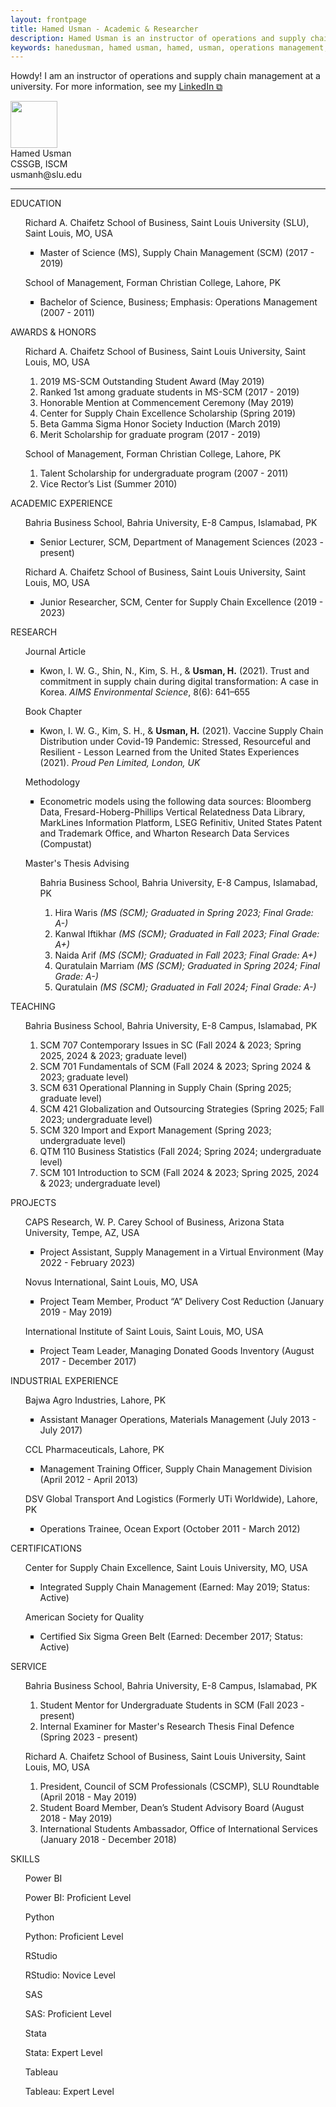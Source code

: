 ```yaml
---
layout: frontpage
title: Hamed Usman - Academic & Researcher
description: Hamed Usman is an instructor of operations and supply chain management at a university. 
keywords: hanedusman, hamed usman, hamed, usman, operations management, supply chain management, logistics, scm
---
```

<div class="headline">Howdy! I am an instructor of operations and supply chain management at a university. For more information, see my <a href="https://www.linkedin.com/in/hamedusman" target="_blank" rel="noopener noreferrer">LinkedIn &#x29c9;</a></div>
<p></p>
<div class="imgntxt">
 <div class="myimg">
  <img src="../assets/hu.png" style="width:75px;height:75px;">
 </div>
  <div class="mytxt">Hamed Usman
   <br>CSSGB, ISCM
   <br>usmanh@slu.edu
  </div>
</div>

<hr class="solid">

EDUCATION

<ul style="list-style-type:none;">
 Richard A. Chaifetz School of Business, Saint Louis University (SLU), Saint Louis, MO, USA
  <ul style="list-style-type:square;">
   <li>Master of Science (MS), Supply Chain Management (SCM) (2017 - 2019)</li>
  </ul>
</ul>

<ul style="list-style-type:none;">
 School of Management, Forman Christian College, Lahore, PK
  <ul style="list-style-type:square;">
   <li>Bachelor of Science, Business; Emphasis: Operations Management (2007 - 2011)</li>
  </ul>
</ul>

AWARDS & HONORS
 <ul style="list-style-type:none;">
  Richard A. Chaifetz School of Business, Saint Louis University, Saint Louis, MO, USA
   <ol>
    <li>2019 MS-SCM Outstanding Student Award (May 2019)</li>
    <li>Ranked 1st among graduate students in MS-SCM (2017 - 2019)</li>
    <li>Honorable Mention at Commencement Ceremony (May 2019)</li>
    <li>Center for Supply Chain Excellence Scholarship (Spring 2019)</li>
    <li>Beta Gamma Sigma Honor Society Induction (March 2019)</li>
    <li>Merit Scholarship for graduate program (2017 - 2019)</li>
   </ol>
 </ul>

  <ul style="list-style-type:none;">
   School of Management, Forman Christian College, Lahore, PK
    <ol>
     <li>Talent Scholarship for undergraduate program (2007 - 2011)</li>
     <li>Vice Rector’s List (Summer 2010)</li>
    </ol>
  </ul>

ACADEMIC EXPERIENCE

<ul style="list-style-type:none;">
 Bahria Business School, Bahria University, E-8 Campus, Islamabad, PK
  <ul style="list-style-type:square;">
   <li>Senior Lecturer, SCM, Department of Management Sciences (2023 - present)</li>
  </ul>
</ul>

<ul style="list-style-type:none;">
 Richard A. Chaifetz School of Business, Saint Louis University, Saint Louis, MO, USA
  <ul style="list-style-type:square;">
   <li>Junior Researcher, SCM, Center for Supply Chain Excellence (2019 - 2023)</li>
    <!--<ul style="list-style-type:none;"><i>Mentor: Ik-Whan Kwon, Ph.D.</i>-->
  </ul>
</ul>

RESEARCH
  <ul style="list-style-type:none;">Journal Article
   <ul style="list-style-type:square;"><li>Kwon, I. W. G., Shin, N., Kim, S. H., & <b>Usman, H.</b> (2021). Trust and commitment in supply chain during digital transformation: A case in Korea. <i>AIMS Environmental Science</i>, 8(6): 641–655</li>
   </ul>
  </ul>

 <ul style="list-style-type:none;">Book Chapter
  <ul style="list-style-type:square;"><li>Kwon, I. W. G., Kim, S. H., & <b>Usman, H.</b> (2021). Vaccine Supply Chain Distribution under Covid-19 Pandemic: Stressed, Resourceful and Resilient - Lesson Learned from the United States Experiences (2021). <i>Proud Pen Limited, London, UK</i></li>
  </ul>
 </ul>

 <ul style="list-style-type:none;">Methodology
   <ul style="list-style-type:square;"><li>Econometric models using the following data sources: Bloomberg Data, Fresard-Hoberg-Phillips Vertical Relatedness Data Library, MarkLines Information Platform, LSEG Refinitiv, United States Patent and Trademark Office, and Wharton Research Data Services (Compustat)</li>
  </ul>
 </ul>

  <ul style="list-style-type:none;">Master's Thesis Advising
   <ul style="list-style-type:none;">Bahria Business School, Bahria University, E-8 Campus, Islamabad, PK
    <ol>
     <li>Hira Waris <i>(MS (SCM); Graduated in Spring 2023; Final Grade: A-)</i></li>
      <!--<ul style="list-style-type:none;"><li>- Thesis Title: <i>The relationship between inventory leanness, dynamism, and sustainability of firms: In context of US-based clean 200 companies</i></li></ul>-->
     <li>Kanwal Iftikhar <i>(MS (SCM); Graduated in Fall 2023; Final Grade: A+)</i></li>
     <li>Naida Arif <i>(MS (SCM); Graduated in Fall 2023; Final Grade: A+)</i></li>
     <li>Quratulain Marriam <i>(MS (SCM); Graduated in Spring 2024; Final Grade: A-)</i></li>
     <li>Quratulain <i>(MS (SCM); Graduated in Fall 2024; Final Grade: A-)</i></li>
    </ol>
   </ul>
  </ul>

TEACHING
 <ul style="list-style-type:none;">
  Bahria Business School, Bahria University, E-8 Campus, Islamabad, PK
   <ol>
    <li>SCM 707 Contemporary Issues in SC (Fall 2024 & 2023; Spring 2025, 2024 & 2023; graduate level)</li>
    <li>SCM 701 Fundamentals of SCM (Fall 2024 & 2023; Spring 2024 & 2023; graduate level)</li>
    <li>SCM 631 Operational Planning in Supply Chain (Spring 2025; graduate level)</li>
    <li>SCM 421 Globalization and Outsourcing Strategies (Spring 2025; Fall 2023; undergraduate level)</li>
    <li>SCM 320 Import and Export Management (Spring 2023; undergraduate level)</li>
    <li>QTM 110 Business Statistics (Fall 2024; Spring 2024; undergraduate level)</li>
    <li>SCM 101 Introduction to SCM (Fall 2024 & 2023; Spring 2025, 2024 & 2023; undergraduate level)</li>
   </ol>
 </ul>

PROJECTS

  <ul style="list-style-type:none;">
  CAPS Research, W. P. Carey School of Business, Arizona Stata University, Tempe, AZ, USA
   <ul style="list-style-type:square;">
    <li>Project Assistant, Supply Management in a Virtual Environment (May 2022 - February 2023)</li>
   </ul> 
 </ul>
 
 <ul style="list-style-type:none;">
  Novus International, Saint Louis, MO, USA
   <ul style="list-style-type:square;">
    <li>Project Team Member, Product “A” Delivery Cost Reduction (January 2019 - May 2019)</li>
   </ul> 
 </ul>

 <ul style="list-style-type:none;">
  International Institute of Saint Louis, Saint Louis, MO, USA
   <ul style="list-style-type:square;">
    <li>Project Team Leader, Managing Donated Goods Inventory (August 2017 - December 2017)</li>
   </ul>
 </ul>

INDUSTRIAL EXPERIENCE

 <ul style="list-style-type:none;">
  Bajwa Agro Industries, Lahore, PK
   <ul style="list-style-type:square;">
    <li>Assistant Manager Operations, Materials Management (July 2013 - July 2017)</li>
   </ul>
 </ul>

  <ul style="list-style-type:none;">
   CCL Pharmaceuticals, Lahore, PK
   <ul style="list-style-type:square;">
    <li>Management Training Officer, Supply Chain Management Division (April 2012 - April 2013)</li>
   </ul>
 </ul>

 <ul style="list-style-type:none;">
  DSV Global Transport And Logistics (Formerly UTi Worldwide), Lahore, PK
   <ul style="list-style-type:square;">
    <li>Operations Trainee, Ocean Export (October 2011 - March 2012)</li>
   </ul>
 </ul>

CERTIFICATIONS

 <ul style="list-style-type:none;">
  Center for Supply Chain Excellence, Saint Louis University, MO, USA
   <ul style="list-style-type:square;">
    <li>Integrated Supply Chain Management (Earned: May 2019; Status: Active)</li>
   </ul>
 </ul>

  <ul style="list-style-type:none;">
  American Society for Quality
   <ul style="list-style-type:square;">
    <li>Certified Six Sigma Green Belt (Earned: December 2017; Status: Active)</li>
   </ul>
 </ul>

SERVICE

<ul style="list-style-type:none;">
  Bahria Business School, Bahria University, E-8 Campus, Islamabad, PK
   <ol>
    <li>Student Mentor for Undergraduate Students in SCM (Fall 2023 - present)</li>
    <li>Internal Examiner for Master's Research Thesis Final Defence (Spring 2023 - present)</li>
    </ol>
 </ul>

 
 <ul style="list-style-type:none;">
  Richard A. Chaifetz School of Business, Saint Louis University, Saint Louis, MO, USA
   <ol>
    <li>President, Council of SCM Professionals (CSCMP), SLU Roundtable (April 2018 - May 2019)</li>
    <li>Student Board Member, Dean’s Student Advisory Board (August 2018 - May 2019)</li>
    <li>International Students Ambassador, Office of International Services (January 2018 - December 2018)</li>
    </ol>
 </ul>

SKILLS
 <ul style="list-style-type:none;">

  <div class="skillbarbackground">
   <div class="skillrange powerbi"></div></div>
    <div class="tooltip"><p>Power BI</p>
     <span class="tooltiptext">Power BI: Proficient Level</span></div>
 
 <div class="skillbarbackground">
  <div class="skillrange python"></div></div>
   <div class="tooltip"><p>Python</p>
    <span class="tooltiptext">Python: Proficient Level</span></div>

 <div class="skillbarbackground">
  <div class="skillrange rstudio"></div></div>
   <div class="tooltip"><p>RStudio</p>
    <span class="tooltiptext">RStudio: Novice Level</span></div>
  
 <div class="skillbarbackground">
  <div class="skillrange sas"></div></div>
   <div class="tooltip"><p>SAS</p>
    <span class="tooltiptext">SAS: Proficient Level</span></div>
  
 <div class="skillbarbackground">
  <div class="skillrange stata"></div></div>
   <div class="tooltip"><p>Stata</p>
    <span class="tooltiptext">Stata: Expert Level</span></div>
  
  <div class="skillbarbackground">
   <div class="skillrange tableau"></div></div>
    <div class="tooltip"><p>Tableau</p>
    <span class="tooltiptext">Tableau: Expert Level</span></div>
</ul>

<!-- <p>Hamed Usman is a Senior Lecturer of supply chain management at Bahria Business School, <a href="https://www.bahria.edu.pk">Bahria University</a>, Islamabad, Pakistan. Prior to joining Bahria Business School, he was a Junior Researcher at <a href="https://www.slu.edu/business">Richard A. Chaifetz School of Business</a>, <a href="https://www.slu.edu">Saint Louis University</a>.</p>
<p>His academic achievements have been recognized by various awards including 2019 Supply Chain Management Outstanding Graduate Student Award at Saint Louis University; honorable mention at Saint Louis University's Commencement Ceremony; and lifetime induction in <a href="https://www.betagammasigma.org">Beta Gamma Sigma Honor Society</a>. He has also accomplished many academic scholarships such as <a href="https://www.slu.edu/business/centers/supply-chain-excellence/index.php">Center for Supply Chain Excellence</a> Scholarship at Saint Louis University and Full Talent Scholarship at <a href="https://www.fccollege.edu.pk">Forman Christian College (A Chartered University)</a>.</p>
<p>He received his <a href="https://www.slu.edu/business/graduate/supply-chain-management">Master of Science in Supply Chain Management</a> from Richard A. Chaifetz School of Business, Saint Louis University and <a href="https://www.fccollege.edu.pk/baccalaureate-in-business/">Baccalaureate in Business (Operations Management)</a> from School of Management, Forman Christian College (A Chartered University). He worked on projects with <a href="https://www.capsresearch.org">CAPS Research</a> at <a href="https://wpcarey.asu.edu/">W. P. Carey School of Business</a> <a href="https://www.asu.edu">(Arizona Stata University)</a>, <a href="https://www.novusint.com">Novus International</a> and <a href="https://www.iistl.org">International Institute of Saint Louis</a>.</p>

<hr class="solid">

<h6>ANALYTICAL COMPETENCIES</h6>
 <ul style="list-style-type:none;">
 
 <div class="skillbarbackgroundmain">
  <div class="skillrangemain pythonmain">Proficient Level</div></div>
   <div class="tooltip"><p>Python</p>
    <span class="tooltiptext">Python: Proficient Level</span></div>

 <div class="skillbarbackgroundmain">
  <div class="skillrangemain sasmain">Proficient Level</div></div>
   <div class="tooltip"><p>SAS</p>
    <span class="tooltiptext">SAS: Proficient Level</span></div>
  
 <div class="skillbarbackgroundmain">
  <div class="skillrangemain statamain">Expert Level</div></div>
   <div class="tooltip"><p>Stata</p>
    <span class="tooltiptext">Stata: Expert Level</span></div>
  
 <div class="skillbarbackgroundmain">
  <div class="skillrangemain tableaumain">Expert Level</div></div>
   <div class="tooltip"><p>Tableau</p>
    <span class="tooltiptext">Tableau: Expert Level</span></div>
 </ul>

<hr class="solid">

<h6>CONTACT</h6>
<p>A curious mind with an endless quest for answers</p>

Hamed Usman, MS, ISCM, CSSGB<br/>
Sr. Lecturer, Bahria Business School<br/>
Email: hamed.buic@bahria.edu.pk<br/>
Phone: +92-51-9260002 (Ext. 1424)<br/>
D3, XC, Bahria University, Islamabad<br/>

<hr class="solid">

<h6>LINKS</h6>
<ul>
  <li><a href="https://orcid.org/0000-0003-3755-9345" target="_blank" rel="noopener noreferrer">ORCiD &#x29c9;</a></li>
  <li><a href="https://www.linkedin.com/in/hamedusman" target="_blank" rel="noopener noreferrer">LinkedIn &#x29c9;</a></li>
  <!--<li><a href="https://scholar.google.com/citations?user=wVuB9pAAAAAJ" target="_blank" rel="noopener noreferrer">Google Scholar &#x29c9;</a></li>
  <li><a href="https://www.webofscience.com/wos/author/record/HKO-5681-2023" target="_blank" rel="noopener noreferrer">Web of Science &#x29c9;</a></li>
</ul> -->

